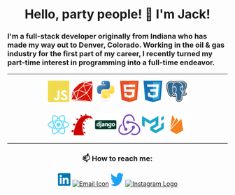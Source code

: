 <h1 align="center">
Hello, party people! 👋  I'm Jack!
</h1>

### I'm a full-stack developer originally from Indiana who has made my way out to Denver, Colorado. Working in the oil & gas industry for the first part of my career, I recently turned my part-time interest in programming into a full-time endeavor.

***

<p align="center">
  <img src="https://github.com/devicons/devicon/blob/master/icons/javascript/javascript-plain.svg" alt="JavaScript Logo" width="50" height="50" />
  <img src="https://github.com/devicons/devicon/blob/master/icons/ruby/ruby-plain.svg" alt="Ruby Logo" width="50" height="50" />
  <img src="https://github.com/devicons/devicon/blob/master/icons/python/python-original.svg" alt="Python Logo" width="50" height="50" />
  <img src="https://github.com/devicons/devicon/blob/master/icons/html5/html5-original.svg" alt="HTML5 Logo" width="50" height="50" />
  <img src="https://github.com/devicons/devicon/blob/master/icons/css3/css3-original.svg" alt="CSS3 Logo" width="50" height="50" />
  <img src="https://github.com/devicons/devicon/blob/master/icons/postgresql/postgresql-original.svg" alt="PostgreSQL Logo" width="50" height="50" />
</p>

###

<p align="center">
  <img src="https://github.com/devicons/devicon/blob/master/icons/react/react-original.svg" alt="React Logo" height="50" width="50" />
  <img src="https://github.com/devicons/devicon/blob/master/icons/rails/rails-plain.svg" alt="Rails Logo" width="50" height="50" />
  <img src="https://github.com/devicons/devicon/blob/master/icons/django/django-original.svg" alt="Django Logo" width="50" height="50" />
  <img src="https://github.com/devicons/devicon/blob/master/icons/redux/redux-original.svg" alt="Redux Logo" width="50" height="50" />
  <img src="https://github.com/devicons/devicon/blob/master/icons/materialui/materialui-plain.svg" alt="Material-UI Logo" width="50" height="50" />
  <img src="https://github.com/devicons/devicon/blob/master/icons/firebase/firebase-plain.svg" alt="Firebase Logo" width="50" height="50" />
</p>

***

<h3 align="center">📫 How to reach me:</h3>
<p align="center">
  <a href="https://www.linkedin.com/in/jackhubert/"><img src="https://github.com/devicons/devicon/blob/master/icons/linkedin/linkedin-original.svg" alt="LinkedIn Logo" width="30" height="30" /></a>
  <a href="mailto:hydrofluxllc@gmail.com"><img src="https://cdn.worldvectorlogo.com/logos/gmail-icon.svg" alt="Email Icon" width="30" height="30" /></a>
  <a href="https://twitter.com/j_hubert/"><img src="https://github.com/devicons/devicon/blob/master/icons/twitter/twitter-original.svg" alt="Twitter Logo" width="30" height="30" /></a>
  <a href="https://www.instagram.com/jack_hubert/"><img src="https://cdn.worldvectorlogo.com/logos/instagram-2-1.svg" alt="Instagram Logo" width="30" height="30" /></a>
</p>

<!--
**hydroflux/hydroflux** is a ✨ _special_ ✨ repository because its `README.md` (this file) appears on your GitHub profile.

Here are some ideas to get you started:

- 🔭 I’m currently working on ...
- 🌱 I’m currently learning ...
- 👯 I’m looking to collaborate on ...
- 🤔 I’m looking for help with ...
- 💬 Ask me about ...
- 📫 How to reach me: ...
- 😄 Pronouns: ...
- ⚡ Fun fact: ...
-->
